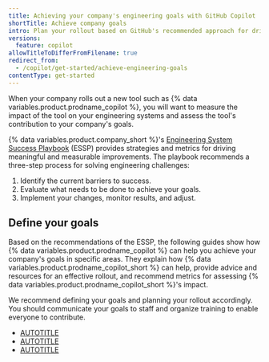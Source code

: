 ```yaml
---
title: Achieving your company's engineering goals with GitHub Copilot
shortTitle: Achieve company goals
intro: Plan your rollout based on GitHub's recommended approach for driving and measuring improvements.
versions:
  feature: copilot
allowTitleToDifferFromFilename: true
redirect_from:
  - /copilot/get-started/achieve-engineering-goals
contentType: get-started
---
```


When your company rolls out a new tool such as {% data variables.product.prodname_copilot %}, you will want to measure the impact of the tool on your engineering systems and assess the tool's contribution to your company's goals.

{% data variables.product.company_short %}'s [Engineering System Success Playbook](https://resources.github.com/engineering-system-success-playbook/) (ESSP) provides strategies and metrics for driving meaningful and measurable improvements. The playbook recommends a three-step process for solving engineering challenges:

1. Identify the current barriers to success.
1. Evaluate what needs to be done to achieve your goals.
1. Implement your changes, monitor results, and adjust.

## Define your goals

Based on the recommendations of the ESSP, the following guides show how {% data variables.product.prodname_copilot %} can help you achieve your company's goals in specific areas. They explain how {% data variables.product.prodname_copilot_short %} can help, provide advice and resources for an effective rollout, and recommend metrics for assessing {% data variables.product.prodname_copilot_short %}'s impact.

We recommend defining your goals and planning your rollout accordingly. You should communicate your goals to staff and organize training to enable everyone to contribute.

* [AUTOTITLE](/copilot/tutorials/rolling-out-github-copilot-at-scale/driving-downstream-impact/increase-test-coverage)
* [AUTOTITLE](/copilot/tutorials/rolling-out-github-copilot-at-scale/driving-downstream-impact/accelerate-pull-requests)
* [AUTOTITLE](/copilot/tutorials/rolling-out-github-copilot-at-scale/driving-downstream-impact/reduce-security-debt)
